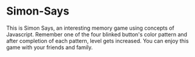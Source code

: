# Simon-Says
This is Simon Says, an interesting memory game using concepts of Javascript. Remember one of the four blinked button's color pattern and after completion of each pattern, level gets increased. You can enjoy this game with your friends and family. 